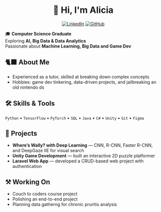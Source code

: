<div align="center">

# 🌊 Hi, I'm Alicia
[![LinkedIn](https://img.shields.io/badge/LinkedIn-0077B5?style=for-the-badge&logo=linkedin&logoColor=white)](https://www.linkedin.com/in/alicia-a-85b42a277/)  [![GitHub](https://img.shields.io/badge/GitHub-100000?style=for-the-badge&logo=github&logoColor=white)](https://github.com/Animanga178)

</div>

🎓 **Computer Science Graduate**  
Exploring **AI, Big Data & Data Analytics**  
Passionate about **Machine Learning, Big Data and Game Dev**

## 🐈‍⬛ About Me
- Experienced as a tutor, skilled at breaking down complex concepts 
- Hobbies: game dev tinkering, data-driven projects, and jailbreaking an old nintendo ds

## 🛠️ Skills & Tools
`Python` • `TensorFlow` • `PyTorch` • `SQL` • `Java` • `C#` • `Unity` • `Git` • `Figma`  

## 📌 Projects
- **Where’s Wally? with Deep Learning** — CNN, R-CNN, Faster R-CNN, and DeepGaze IIE for visual search  
- **Unity Game Development** — built an interactive 2D puzzle platformer  
- **Laravel Web App** — developed a CRUD-based web project with authentication

## ⚒ Working On
- Couch to coders course project 
- Polishing an end-to-end project
- Planning data gatherng for chronic pruritis analysis
  
